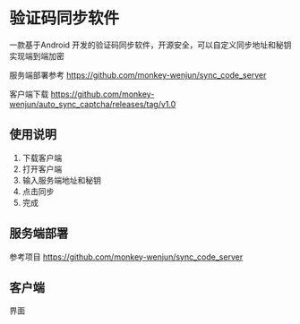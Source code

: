 # 验证码同步软件


一款基于Android 开发的验证码同步软件，开源安全，可以自定义同步地址和秘钥实现端到端加密

服务端部署参考 https://github.com/monkey-wenjun/sync_code_server

客户端下载 https://github.com/monkey-wenjun/auto_sync_captcha/releases/tag/v1.0


## 使用说明

1. 下载客户端
2. 打开客户端
3. 输入服务端地址和秘钥
4. 点击同步
5. 完成

## 服务端部署

参考项目 https://github.com/monkey-wenjun/sync_code_server

## 客户端

界面

